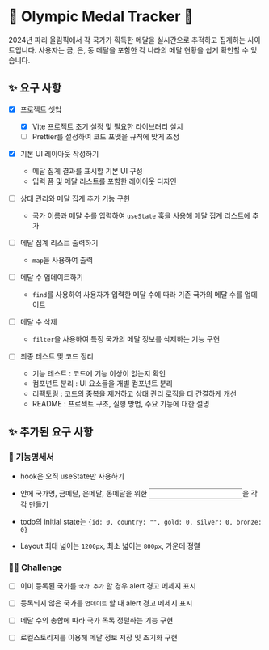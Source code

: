 # 🏅 Olympic Medal Tracker 🏅

2024년 파리 올림픽에서 각 국가가 획득한 메달을 실시간으로 추적하고 집계하는 사이트입니다. 사용자는 금, 은, 동 메달을 포함한 각 나라의 메달 현황을 쉽게 확인할 수 있습니다.

## ✨ 요구 사항

- [x] 프로젝트 셋업

  - [x] Vite 프로젝트 초기 설정 및 필요한 라이브러리 설치
  - [ ] Prettier를 설정하여 코드 포맷을 규칙에 맞게 조정

- [x] 기본 UI 레이아웃 작성하기

  - 메달 집계 결과를 표시할 기본 UI 구성
  - 입력 폼 및 메달 리스트를 포함한 레이아웃 디자인

- [ ] 상태 관리와 메달 집계 추가 기능 구현

  - 국가 이름과 메달 수를 입력하여 `useState` 훅을 사용해 메달 집계 리스트에 추가

- [ ] 메달 집계 리스트 출력하기

  - `map`을 사용하여 출력

- [ ] 메달 수 업데이트하기

  - `find`를 사용하여 사용자가 입력한 메달 수에 따라 기존 국가의 메달 수를 업데이트

- [ ] 메달 수 삭제

  - `filter`을 사용하여 특정 국가의 메달 정보를 삭제하는 기능 구현

- [ ] 최종 테스트 및 코드 정리
  - 기능 테스트 : 코드에 기능 이상이 없는지 확인
  - 컴포넌트 분리 : UI 요소들을 개별 컴포넌트 분리
  - 리팩토링 : 코드의 중복을 제거하고 상태 관리 로직을 더 간결하게 개선
  - README : 프로젝트 구조, 실행 방법, 주요 기능에 대한 설명

## ✨ 추가된 요구 사항

### 🎯 기능명세서

- hook은 오직 useState만 사용하기

- <form> 안에 국가명, 금메달, 은메달, 동메달을 위한 <input>을 각각 만들기

- todo의 initial state는 `{id: 0, country: "", gold: 0, silver: 0, bronze: 0}`

- Layout 최대 넓이는 `1200px`, 최소 넓이는 `800px`, 가운데 정렬

### 💪🏻 Challenge

- [ ] 이미 등록된 국가를 `국가 추가` 할 경우 alert 경고 메세지 표시

- [ ] 등록되지 않은 국가를 `업데이트` 할 때 alert 경고 메세지 표시

- [ ] 메달 수의 총합에 따라 국가 목록 정렬하는 기능 구현

- [ ] 로컬스토리지를 이용해 메달 정보 저장 및 초기화 구현
